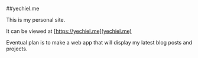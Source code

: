 ##yechiel.me

This is my personal site.

It can be viewed at [https://yechiel.me](yechiel.me)

Eventual plan is to make a web app that will display my latest blog posts and projects.
